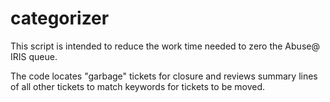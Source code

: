 # categorizer

This script is intended to reduce the work time needed to zero the Abuse@ IRIS queue.

The code locates "garbage" tickets for closure and reviews summary lines of all other tickets to match keywords for tickets to be moved.